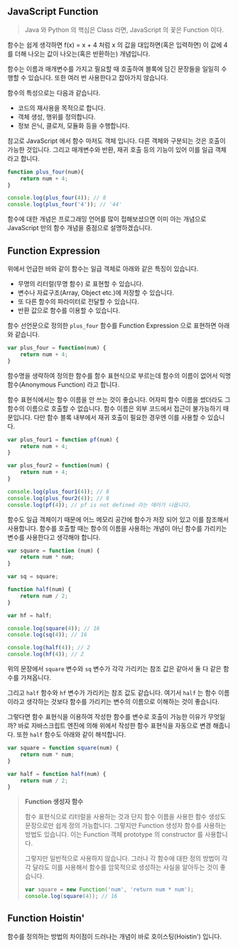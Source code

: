 ## JavaScript Function

> Java 와 Python 의 핵심은 Class 라면, JavaScript 의 꽃은 Function 이다.

함수는 쉽게 생각하면 f(x) = x + 4 처럼 x 의 값을 대입하면(혹은 입력하면) 이 값에 4를 더해 나오는 값이 나오는(혹은 반환하는) 개념입니다. 

함수는 이름과 매개변수를 가지고 필요할 때 호출하여 블록에 담긴 문장들을 일일히 수행할 수 있습니다. 또한 여러 번 사용한다고 잡아가지 않습니다. 

함수의 특성으로는 다음과 같습니다.

- 코드의 재사용을 목적으로 합니다.
- 객체 생성, 행위를 정의합니다.
- 정보 은닉, 클로저, 모듈화 등을 수행합니다.

참고로 JavaScript 에서 함수 마저도 객체 입니다. 다른 객체와 구분되는 것은 호출이 가능한 것입니다. 그리고 매개변수와 반환, 재귀 호출 등의 기능이 있어 이를 일급 객체라고 합니다.


```javascript
function plus_four(num){
    return num + 4;
}

console.log(plus_four(4)); // 8
console.log(plus_four('4')); // '44'
```

함수에 대한 개념은 프로그래밍 언어를 많이 접해보셨으면 이미 아는 개념으로 JavaScript 만의 함수 개념을 중점으로 설명하겠습니다.

## Function Expression

위에서 언급한 바와 같이 함수는 일급 객체로 아래와 같은 특징이 있습니다.

- 무명의 리터럴(무명 함수) 로 표현할 수 있습니다.
- 변수나 자료구조(Array, Object etc.)에 저장할 수 있습니다.
- 또 다른 함수의 파라미터로 전달할 수 있습니다.
- 반환 값으로 함수를 이용할 수 있습니다.

함수 선언문으로 정의한 `plus_four` 함수를 Function Expression 으로 표현하면 아래와 같습니다.

```javascript
var plus_four = function(num) {
    return num + 4;
}
```

함수명을 생략하여 정의한 함수를 함수 표현식으로 부르는데 함수의 이름이 없어서 익명 함수(Anonymous Function) 라고 합니다.

함수 표현식에서는 함수 이름을 안 쓰는 것이 좋습니다. 어자피 함수 이름을 썼더라도 그 함수의 이름으로 호출할 수 없습니다. 함수 이름은 외부 코드에서 접근이 불가능하기 때문입니다. 다만 함수 블록 내부에서 재귀 호출이 필요한 경우엔 이를 사용할 수 있습니다.

```javascript
var plus_four1 = function pf(num) {
    return num + 4;
}

var plus_four2 = function(num) {
    return num + 4;
}

console.log(plus_four1(4)); // 8
console.log(plus_four2(4)); // 8
console.log(pf(4)); // pf is not defined 라는 에러가 나옵니다.
```

함수도 일급 객체이기 때문에 어느 메모리 공간에 함수가 저장 되어 있고 이를 참조해서 사용합니다. 함수를 호출할 때는 함수의 이름을 사용하는 개념이 아닌 함수를 가리키는 변수를 사용한다고 생각해야 합니다.

```javascript
var square = function (num) {
    return num * num;
}

var sq = square;

function half(num) {
    return num / 2;
}

var hf = half;

console.log(square(4)); // 16
console.log(sq(4)); // 16

console.log(half(4)); // 2
console.log(hf(4)); // 2
```

위의 문장에서 `square` 변수와 `sq` 변수가 각각 가리키는 참조 값은 같아서 둘 다 같은 함수를 가져옵니다. 

그리고 `half` 함수와 `hf` 변수가 가리키는 참조 값도 같습니다. 여기서 `half` 는 함수 이름이라고 생각하는 것보다 함수를 가리키는 변수의 이름으로 이해하는 것이 좋습니다.

그렇다면 함수 표현식을 이용하여 작성한 함수를 변수로 호출이 가능한 이유가 무엇일까? 바로 자바스크립트 엔진에 의해 위에서 작성한 함수 표현식을 자동으로 변경 해줍니다. 또한 `half` 함수도 아래와 같이 해석합니다.

```javascript
var square = function square(num) {
    return num * num;
}

var half = function half(num) {
    return num / 2;
}
```

> **Function 생성자 함수**
> 
> 함수 표현식으로 리터럴을 사용하는 것과 단지 함수 이름을 사용한 함수 생성도 문장으로만 쉽게 정의 가능합니다. 그렇지만 Function 생성자 함수를 사용하는 방법도 있습니다. 이는 Function 객체 prototype 의 constructor 를 사용합니다.
> 
> 그렇지만 일반적으로 사용하지 않습니다. 그러나 각 함수에 대한 정의 방법이 각각 달라도 이를 사용해서 함수를 암묵적으로 생성하는 사실을 알아두는 것이 좋습니다.
> 
> ```javascript
> var square = new Function('num', 'return num * num');
> console.log(square(4)); // 16
> ```

## Function Hoistin'

함수를 정의하는 방법의 차이점이 드러나는 개념이 바로 호이스팅(Hoistin') 입니다.